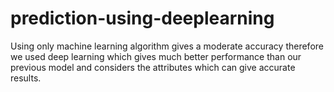 # prediction-using-deeplearning
 Using only machine learning algorithm gives a moderate accuracy therefore we used deep learning which gives much better performance than our previous model and considers the attributes which can give accurate results.

